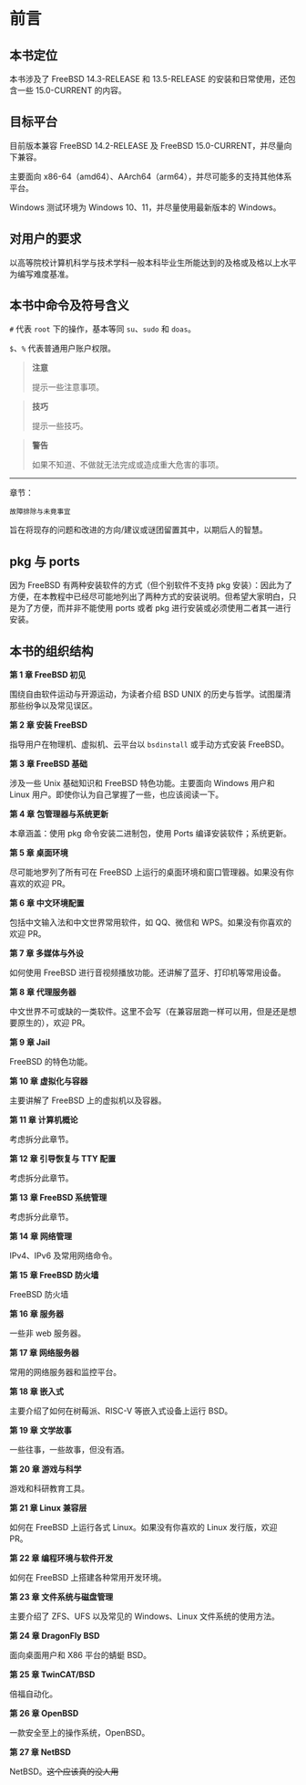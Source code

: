 # 前言

## 本书定位

本书涉及了 FreeBSD 14.3-RELEASE 和 13.5-RELEASE 的安装和日常使用，还包含一些 15.0-CURRENT 的内容。

## 目标平台

目前版本兼容 FreeBSD 14.2-RELEASE 及 FreeBSD 15.0-CURRENT，并尽量向下兼容。

主要面向 x86-64（amd64）、AArch64（arm64），并尽可能多的支持其他体系平台。

Windows 测试环境为 Windows 10、11，并尽量使用最新版本的 Windows。

## 对用户的要求

以高等院校计算机科学与技术学科一般本科毕业生所能达到的及格或及格以上水平为编写难度基准。

## 本书中命令及符号含义

`#` 代表 `root` 下的操作，基本等同 `su`、`sudo` 和 `doas`。

`$`、`%` 代表普通用户账户权限。

>**注意**
>
>提示一些注意事项。

>**技巧**
>
>提示一些技巧。

>**警告**
>
>如果不知道、不做就无法完成或造成重大危害的事项。

---

章节：

```
故障排除与未竟事宜
```

旨在将现存的问题和改进的方向/建议或谜团留置其中，以期后人的智慧。

## pkg 与 ports

因为 FreeBSD 有两种安装软件的方式（但个别软件不支持 pkg 安装）：因此为了方便，在本教程中已经尽可能地列出了两种方式的安装说明。但希望大家明白，只是为了方便，而并非不能使用 ports 或者 pkg 进行安装或必须使用二者其一进行安装。

## 本书的组织结构

**第 1 章 FreeBSD 初见**

围绕自由软件运动与开源运动，为读者介绍 BSD UNIX 的历史与哲学。试图厘清那些纷争以及常见误区。

**第 2 章 安装 FreeBSD**

指导用户在物理机、虚拟机、云平台以 `bsdinstall` 或手动方式安装 FreeBSD。

**第 3 章 FreeBSD 基础**

涉及一些 Unix 基础知识和 FreeBSD 特色功能。主要面向 Windows 用户和 Linux 用户。即使你认为自己掌握了一些，也应该阅读一下。

**第 4 章 包管理器与系统更新**

本章涵盖：使用 pkg 命令安装二进制包，使用 Ports 编译安装软件；系统更新。

**第 5 章 桌面环境**

尽可能地罗列了所有可在 FreeBSD 上运行的桌面环境和窗口管理器。如果没有你喜欢的欢迎 PR。

**第 6 章 中文环境配置**

包括中文输入法和中文世界常用软件，如 QQ、微信和 WPS。如果没有你喜欢的欢迎 PR。

**第 7 章 多媒体与外设**

如何使用 FreeBSD 进行音视频播放功能。还讲解了蓝牙、打印机等常用设备。

**第 8 章 代理服务器**

中文世界不可或缺的一类软件。这里不会写（在兼容层跑一样可以用，但是还是想要原生的），欢迎 PR。

**第 9 章 Jail**

FreeBSD 的特色功能。

**第 10 章 虚拟化与容器**

主要讲解了 FreeBSD 上的虚拟机以及容器。

**第 11 章 计算机概论**

考虑拆分此章节。

**第 12 章 引导恢复与 TTY 配置**

考虑拆分此章节。

**第 13 章 FreeBSD 系统管理**

考虑拆分此章节。

**第 14 章 网络管理**

IPv4、IPv6 及常用网络命令。

**第 15 章 FreeBSD 防火墙**

FreeBSD 防火墙

**第 16 章 服务器**

一些非 web 服务器。

**第 17 章 网络服务器**

常用的网络服务器和监控平台。

**第 18 章 嵌入式**

主要介绍了如何在树莓派、RISC-V 等嵌入式设备上运行 BSD。

**第 19 章 文学故事**

一些往事，一些故事，但没有酒。

**第 20 章 游戏与科学**

游戏和科研教育工具。

**第 21 章 Linux 兼容层**

如何在 FreeBSD 上运行各式 Linux。如果没有你喜欢的 Linux 发行版，欢迎 PR。

**第 22 章 编程环境与软件开发**

如何在 FreeBSD 上搭建各种常用开发环境。

**第 23 章 文件系统与磁盘管理**

主要介绍了 ZFS、UFS 以及常见的 Windows、Linux 文件系统的使用方法。

**第 24 章 DragonFly BSD**

面向桌面用户和 X86 平台的蜻蜓 BSD。

**第 25 章 TwinCAT/BSD**

倍福自动化。

**第 26 章 OpenBSD**

一款安全至上的操作系统，OpenBSD。

**第 27 章 NetBSD**

NetBSD。~~这个应该真的没人用~~



